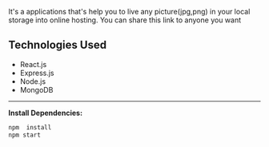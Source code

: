 
It's a applications that's help you to live any picture(jpg,png) in your local storage into online hosting. You can share this link to anyone you want



## Technologies Used

- React.js
- Express.js 
- Node.js
- MongoDB 

---
**Install Dependencies:**
   ```bash
   npm  install
   npm start
